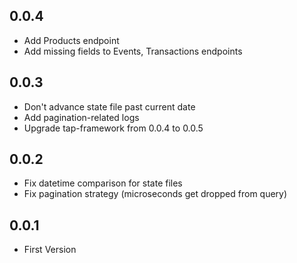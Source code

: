 ## 0.0.4

- Add Products endpoint
- Add missing fields to Events, Transactions endpoints

## 0.0.3

- Don't advance state file past current date
- Add pagination-related logs
- Upgrade tap-framework from 0.0.4 to 0.0.5

## 0.0.2

- Fix datetime comparison for state files
- Fix pagination strategy (microseconds get dropped from query)

## 0.0.1

- First Version
